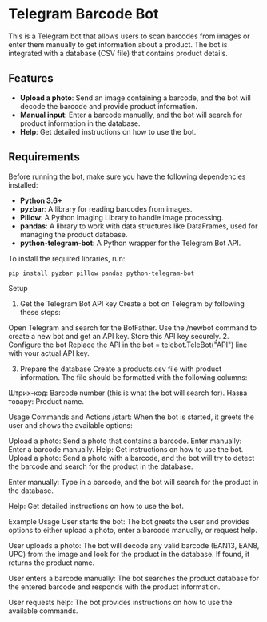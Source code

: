 # Telegram Barcode Bot

This is a Telegram bot that allows users to scan barcodes from images or enter them manually to get information about a product. The bot is integrated with a database (CSV file) that contains product details.

## Features

- **Upload a photo**: Send an image containing a barcode, and the bot will decode the barcode and provide product information.
- **Manual input**: Enter a barcode manually, and the bot will search for product information in the database.
- **Help**: Get detailed instructions on how to use the bot.

## Requirements

Before running the bot, make sure you have the following dependencies installed:

- **Python 3.6+**
- **pyzbar**: A library for reading barcodes from images.
- **Pillow**: A Python Imaging Library to handle image processing.
- **pandas**: A library to work with data structures like DataFrames, used for managing the product database.
- **python-telegram-bot**: A Python wrapper for the Telegram Bot API.

To install the required libraries, run:

```bash
pip install pyzbar pillow pandas python-telegram-bot

```



Setup
1. Get the Telegram Bot API key
Create a bot on Telegram by following these steps:

Open Telegram and search for the BotFather.
Use the /newbot command to create a new bot and get an API key.
Store this API key securely.
2. Configure the bot
Replace the API in the bot = telebot.TeleBot("API") line with your actual API key.

3. Prepare the database
Create a products.csv file with product information. The file should be formatted with the following columns:

Штрих-код: Barcode number (this is what the bot will search for).
Назва товару: Product name.

Usage
Commands and Actions
/start: When the bot is started, it greets the user and shows the available options:

Upload a photo: Send a photo that contains a barcode.
Enter manually: Enter a barcode manually.
Help: Get instructions on how to use the bot.
Upload a photo: Send a photo with a barcode, and the bot will try to detect the barcode and search for the product in the database.

Enter manually: Type in a barcode, and the bot will search for the product in the database.

Help: Get detailed instructions on how to use the bot.

Example Usage
User starts the bot:
The bot greets the user and provides options to either upload a photo, enter a barcode manually, or request help.

User uploads a photo:
The bot will decode any valid barcode (EAN13, EAN8, UPC) from the image and look for the product in the database. If found, it returns the product name.

User enters a barcode manually:
The bot searches the product database for the entered barcode and responds with the product information.

User requests help:
The bot provides instructions on how to use the available commands.

